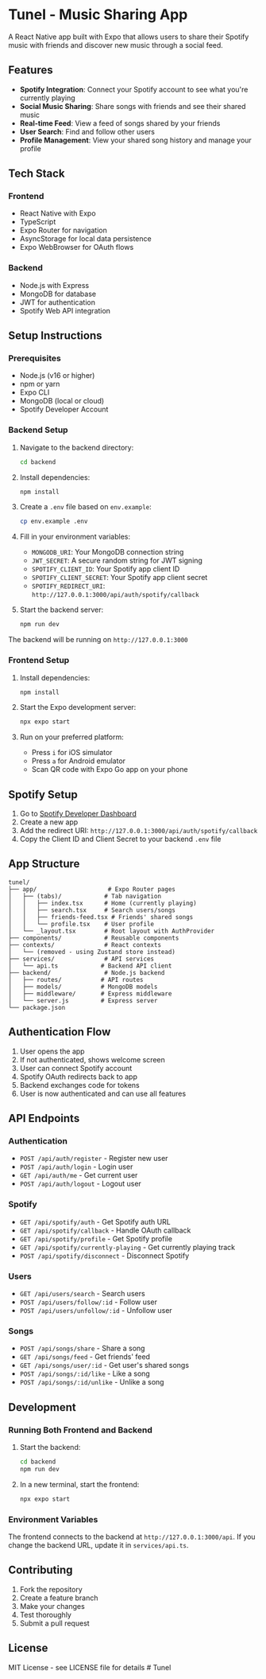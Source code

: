 # Tunel - Music Sharing App

A React Native app built with Expo that allows users to share their Spotify music with friends and discover new music through a social feed.

## Features

- **Spotify Integration**: Connect your Spotify account to see what you're currently playing
- **Social Music Sharing**: Share songs with friends and see their shared music
- **Real-time Feed**: View a feed of songs shared by your friends
- **User Search**: Find and follow other users
- **Profile Management**: View your shared song history and manage your profile

## Tech Stack

### Frontend
- React Native with Expo
- TypeScript
- Expo Router for navigation
- AsyncStorage for local data persistence
- Expo WebBrowser for OAuth flows

### Backend
- Node.js with Express
- MongoDB for database
- JWT for authentication
- Spotify Web API integration

## Setup Instructions

### Prerequisites
- Node.js (v16 or higher)
- npm or yarn
- Expo CLI
- MongoDB (local or cloud)
- Spotify Developer Account

### Backend Setup

1. Navigate to the backend directory:
   ```bash
   cd backend
   ```

2. Install dependencies:
   ```bash
   npm install
   ```

3. Create a `.env` file based on `env.example`:
   ```bash
   cp env.example .env
   ```

4. Fill in your environment variables:
   - `MONGODB_URI`: Your MongoDB connection string
   - `JWT_SECRET`: A secure random string for JWT signing
   - `SPOTIFY_CLIENT_ID`: Your Spotify app client ID
   - `SPOTIFY_CLIENT_SECRET`: Your Spotify app client secret
   - `SPOTIFY_REDIRECT_URI`: `http://127.0.0.1:3000/api/auth/spotify/callback`

5. Start the backend server:
   ```bash
   npm run dev
   ```

The backend will be running on `http://127.0.0.1:3000`

### Frontend Setup

1. Install dependencies:
   ```bash
   npm install
   ```

2. Start the Expo development server:
   ```bash
   npx expo start
   ```

3. Run on your preferred platform:
   - Press `i` for iOS simulator
   - Press `a` for Android emulator
   - Scan QR code with Expo Go app on your phone

## Spotify Setup

1. Go to [Spotify Developer Dashboard](https://developer.spotify.com/dashboard)
2. Create a new app
3. Add the redirect URI: `http://127.0.0.1:3000/api/auth/spotify/callback`
4. Copy the Client ID and Client Secret to your backend `.env` file

## App Structure

```
tunel/
├── app/                    # Expo Router pages
│   ├── (tabs)/            # Tab navigation
│   │   ├── index.tsx      # Home (currently playing)
│   │   ├── search.tsx     # Search users/songs
│   │   ├── friends-feed.tsx # Friends' shared songs
│   │   └── profile.tsx    # User profile
│   └── _layout.tsx        # Root layout with AuthProvider
├── components/            # Reusable components
├── contexts/              # React contexts
│   └── (removed - using Zustand store instead)
├── services/              # API services
│   └── api.ts            # Backend API client
├── backend/               # Node.js backend
│   ├── routes/           # API routes
│   ├── models/           # MongoDB models
│   ├── middleware/       # Express middleware
│   └── server.js         # Express server
└── package.json
```

## Authentication Flow

1. User opens the app
2. If not authenticated, shows welcome screen
3. User can connect Spotify account
4. Spotify OAuth redirects back to app
5. Backend exchanges code for tokens
6. User is now authenticated and can use all features

## API Endpoints

### Authentication
- `POST /api/auth/register` - Register new user
- `POST /api/auth/login` - Login user
- `GET /api/auth/me` - Get current user
- `POST /api/auth/logout` - Logout user

### Spotify
- `GET /api/spotify/auth` - Get Spotify auth URL
- `GET /api/spotify/callback` - Handle OAuth callback
- `GET /api/spotify/profile` - Get Spotify profile
- `GET /api/spotify/currently-playing` - Get currently playing track
- `POST /api/spotify/disconnect` - Disconnect Spotify

### Users
- `GET /api/users/search` - Search users
- `POST /api/users/follow/:id` - Follow user
- `POST /api/users/unfollow/:id` - Unfollow user

### Songs
- `POST /api/songs/share` - Share a song
- `GET /api/songs/feed` - Get friends' feed
- `GET /api/songs/user/:id` - Get user's shared songs
- `POST /api/songs/:id/like` - Like a song
- `POST /api/songs/:id/unlike` - Unlike a song

## Development

### Running Both Frontend and Backend

1. Start the backend:
   ```bash
   cd backend
   npm run dev
   ```

2. In a new terminal, start the frontend:
   ```bash
   npx expo start
   ```

### Environment Variables

The frontend connects to the backend at `http://127.0.0.1:3000/api`. If you change the backend URL, update it in `services/api.ts`.

## Contributing

1. Fork the repository
2. Create a feature branch
3. Make your changes
4. Test thoroughly
5. Submit a pull request

## License

MIT License - see LICENSE file for details
#   T u n e l  
 